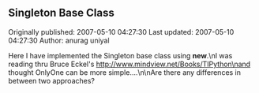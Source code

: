 ## Singleton Base Class 
Originally published: 2007-05-10 04:27:30 
Last updated: 2007-05-10 04:27:30 
Author: anurag uniyal 
 
Here I have implemented the Singleton base class using __new__.\nI was reading thru Bruce Eckel's  http://www.mindview.net/Books/TIPython\nand thought OnlyOne can be more simple....\n\nAre there any differences in between two approaches?
